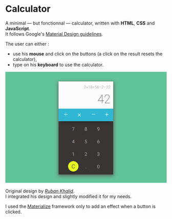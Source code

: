 # Calculator

A minimal — but fonctionnal — calculator, written with **HTML**, **CSS** and **JavaScript**.  
It follows Google's [Material Design guidelines](https://material.io/guidelines/).  

The user can either :

- use his **mouse** and click on the buttons (a click on the result resets the calculator),
- type on his **keyboard** to use the calculator.

<p align="center">
  <img src="https://raw.githubusercontent.com/mkspcd/CalculatorJS/master/screenshot.png" alt="Calculator" />
</p>

Original design by *[Ruban Khalid](https://dribbble.com/shots/2321336-Calculator-004-Daily-UI)*.  
I integrated his design and slightly modified it for my needs.  

I used the [Materialize](http://materializecss.com/) framework only to add an effect when a button is clicked.
